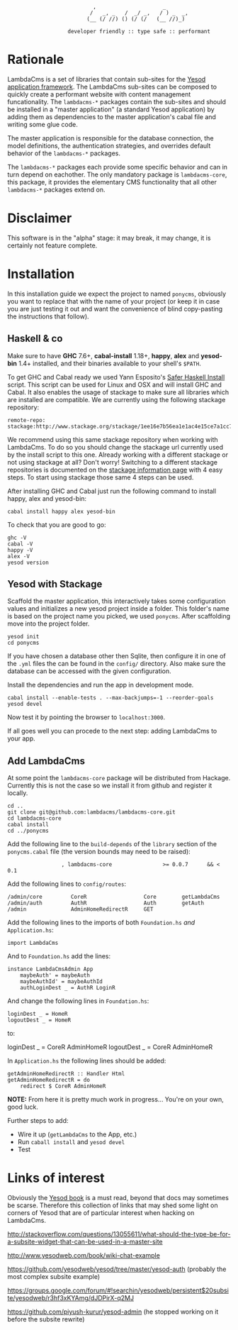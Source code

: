 


```
                           ,                     _
                          /   _, _   /  _/ _,   / ) _  _,
                         (__ (/ //) () (/ (/   (__ //)_)

                   developer friendly :: type safe :: performant
```


# Rationale

LambdaCms is a set of libraries that contain sub-sites for the
[Yesod application framework](http://www.yesodweb.com).  The LambdaCms
sub-sites can be composed to quickly create a performant website with
content management funcationality.
The `lambdacms-*` packages contain the sub-sites and should be installed
in a "master application" (a standard Yesod application) by adding them as
dependencies to the master application's cabal file and writing some glue code.

The master application is responsible for the database connection, the model
definitions, the authentication strategies, and overrides default behavior
of the `lambdacms-*` packages.

The `lambdacms-*` packages each provide some specific behavior and can in turn
depend on eachother.  The only mandatory package is `lambdacms-core`, this package,
it provides the elementary CMS functionality that all other `lambdacms-*` packages
extend on.


# Disclaimer

This software is in the "alpha" stage: it may break, it may change, it is
certainly not feature complete.


# Installation

In this installation guide we expect the project to named `ponycms`, obviously
you want to replace that with the name of your project (or keep it in case you
are just testing it out and want the convenience of blind copy-pasting the
instructions that follow).


## Haskell & co

Make sure to have **GHC** 7.6+, **cabal-install** 1.18+, **happy**, **alex**
and **yesod-bin** 1.4+ installed, and their binaries available to your shell's `$PATH`.

To get GHC and Cabal ready we used Yann Esposito's [Safer Haskell Install](http://yannesposito.com/Scratch/en/blog/Safer-Haskell-Install/)
script. This script can be used for Linux and OSX and will install GHC and Cabal.
It also enables the usage of stackage to make sure all libraries which are
installed are compatible. We are currently using the following stackage repository:

    remote-repo: stackage:http://www.stackage.org/stackage/1ee16e7b56ea1e1ac4e15ce7a1cc72018b2117c1

We recommend using this same stackage repository when working with LambdaCms. To
do so you should change the stackage url currently used by the install script to
this one. Already working with a different stackage or not using stackage at all?
Don't worry! Switching to a different stackage repositories is documented on the
[stackage information page](http://www.stackage.org/stackage/1ee16e7b56ea1e1ac4e15ce7a1cc72018b2117c1)
with 4 easy steps. To start using stackage those same 4 steps can be used.

After installing GHC and Cabal just run the following command to install happy, alex
and yesod-bin:

    cabal install happy alex yesod-bin

To check that you are good to go:

    ghc -V
    cabal -V
    happy -V
    alex -V
    yesod version


## Yesod with Stackage

Scaffold the master application, this interactively takes some configuration values and
initializes a new yesod project inside a folder. This folder's name is based on the project
name you picked, we used `ponycms`. After scaffolding move into the project folder.

    yesod init
    cd ponycms

If you have chosen a database other then Sqlite, then configure it in one of the `.yml` files
the can be found in the `config/` directory.  Also make sure the database can be accessed with
the given configuration.

Install the dependencies and run the app in development mode.

    cabal install --enable-tests . --max-backjumps=-1 --reorder-goals
    yesod devel

Now test it by pointing the browser to `localhost:3000`.

If all goes well you can procede to the next step: adding LambdaCms to your app.


## Add LambdaCms

At some point the `lambdacms-core` package will be distributed from Hackage.
Currently this is not the case so we install it from github and register it
locally.

    cd ..
    git clone git@github.com:lambdacms/lambdacms-core.git
    cd lambdacms-core
    cabal install
    cd ../ponycms

Add the following line to the `build-depends` of the `library` section of the
`ponycms.cabal` file (the version bounds may need to be raised):

                     , lambdacms-core                >= 0.0.7      && < 0.1

Add the following lines to `config/routes`:

    /admin/core         CoreR                  Core        getLambdaCms
    /admin/auth         AuthR                  Auth        getAuth
    /admin              AdminHomeRedirectR     GET

Add the following lines to the imports of both `Foundation.hs` *and* `Application.hs`:

    import LambdaCms

And to `Foundation.hs` add the lines:

    instance LambdaCmsAdmin App
        maybeAuth' = maybeAuth
        maybeAuthId' = maybeAuthId
        authLoginDest _ = AuthR LoginR

And change the following lines in `Foundation.hs`:

    loginDest _ = HomeR
    logoutDest _ = HomeR

to:

   loginDest _ = CoreR AdminHomeR
   logoutDest _ = CoreR AdminHomeR

In `Application.hs` the following lines should be added:

    getAdminHomeRedirectR :: Handler Html
    getAdminHomeRedirectR = do
        redirect $ CoreR AdminHomeR

**NOTE:** From here it is pretty much work in progress... You're on your own, good luck.

Further steps to add:

* Wire it up (`getLambdaCms` to the App, etc.)
* Run `caball install` and `yesod devel`
* Test


# Links of interest

Obviously the [Yesod book](http://www.yesodweb.com/book) is a must read,
beyond that docs may sometimes be scarse.
Therefore this collection of links that may shed some light on corners of Yesod
that are of particular interest when hacking on LambdaCms.

http://stackoverflow.com/questions/13055611/what-should-the-type-be-for-a-subsite-widget-that-can-be-used-in-a-master-site

http://www.yesodweb.com/book/wiki-chat-example

https://github.com/yesodweb/yesod/tree/master/yesod-auth (probably the most complex subsite example)

https://groups.google.com/forum/#!searchin/yesodweb/persistent$20subsite/yesodweb/r3hf3xKYAmg/dJDPirX-q2MJ

https://github.com/piyush-kurur/yesod-admin (he stopped working on it before the subsite rewrite)
